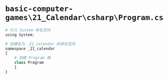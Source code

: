 # `basic-computer-games\21_Calendar\csharp\Program.cs`

```py
# 引入 System 命名空间
using System;

# 创建名为 _21_calendar 的命名空间
namespace _21_calendar
{
    # 创建 Program 类
    class Program
    }
}
```